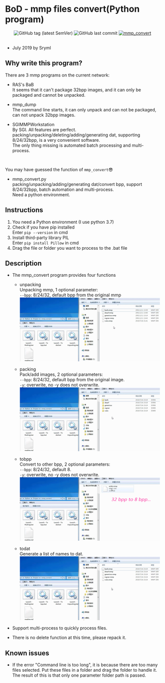 # BoD - mmp files convert(Python program)

<div align="center">
  <img alt="GitHub tag (latest SemVer)" src="https://img.shields.io/github/tag/sryml/mmp_convert.svg?color=blue&label=version&style=plastic">
  
  <img alt="GitHub last commit" src="https://img.shields.io/github/last-commit/sryml/mmp_convert.svg?style=plastic">

<a href="http://www.arokhslair.net/forum/viewforum.php?f=24" target="_blank">
    <img src="https://img.shields.io/badge/Blade-mmp__convert-blue.svg?style=plastic&logo=appveyor" alt="mmp_convert">
  </a>
</div>

<br>

- July 2019 by Sryml

## Why write this program?
There are 3 mmp programs on the current network:  
- RAS's BaB  
  It seems that it can't package 32bpp images, and it can only be packaged and cannot be unpacked.
  
- mmp_dump  
  The command line starts, it can only unpack and can not be packaged, can not unpack 32bpp images.
  
- SGIMMPWorkstation  
  By SGI. All features are perfect.  
  packing/unpacking/deleting/adding/generating dat, supporting 8/24/32bpp, is a very convenient software.  
  The only thing missing is automated batch processing and multi-process.
  
<br>
  
You may have guessed the function of `mmp_convert`:sunglasses:
- mmp_convert.py  
  packing/unpacking/adding/generating dat/convert bpp, support 8/24/32bpp, batch automation and multi-process.  
  Need a python environment.


## Instructions
1. You need a Python environment (I use python 3.7)
2. Check if you have pip installed  
  Enter `pip --version` in cmd
3. Install third-party library PIL  
  Enter `pip install Pillow` in cmd
4. Drag the file or folder you want to process to the .bat file

  
## Description
- The mmp_convert program provides four functions
  - unpacking  
    Unpacking mmp, 1 optional parameter:  
    `--bpp`: 8/24/32, default bpp from the original mmp
    ![mmp-unpacking](https://raw.githubusercontent.com/Sryml/Image/master/GIF/mmp-unpacking.gif)
    
  - packing  
    Pack/add images, 2 optional parameters:  
    `--bpp`: 8/24/32, default bpp from the original image.  
    `-y`: overwrite, no -y does not overwrite.
    ![mmp-packing](https://raw.githubusercontent.com/Sryml/Image/master/GIF/mmp-packing.gif)
    
  - tobpp  
    Convert to other bpp, 2 optional parameters:  
    `--bpp`: 8/24/32, default 8.  
    `-y`: overwrite, no -y does not overwrite.
    ![mmp-tobpp](https://raw.githubusercontent.com/Sryml/Image/master/GIF/mmp-tobpp.gif)
    
  - todat  
    Generate a list of names to dat.
    ![mmp-todat](https://raw.githubusercontent.com/Sryml/Image/master/GIF/mmp-todat.gif)
    
- Support multi-process to quickly process files.
- There is no delete function at this time, please repack it.

  
## Known issues
- If the error "Command line is too long", it is because there are too many files selected. Put these files in a folder and drag the folder to handle it. The result of this is that only one parameter folder path is passed.


